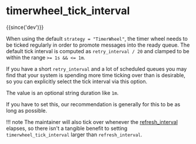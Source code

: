 # timerwheel_tick_interval

{{since('dev')}}

When using the default `strategy = "TimerWheel"`, the timer wheel needs to
be ticked regularly in order to promote messages into the ready queue. The default
tick interval is computed as `retry_interval / 20` and clamped to be within the
range `>= 1s && <= 1m`.

If you have a short `retry_interval` and a lot of scheduled queues you may find
that your system is spending more time ticking over than is desirable, so you can
explicitly select the tick interval via this option.

The value is an optional string duration like `1m`.

If you have to set this, our recommendation is generally for this to be as long
as possible.

!!! note
    The maintainer will also tick over whenever the
    [refresh_interval](#refresh_interval) elapses, so there isn't a tangible
    benefit to setting `timerwheel_tick_interval` larger than `refresh_interval`.

